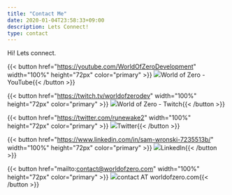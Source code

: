 ```yaml
---
title: "Contact Me"
date: 2020-01-04T23:58:33+09:00
description: Lets Connect!
type: contact
---
```


Hi! Lets connect.

{{< button href="https://youtube.com/WorldOfZeroDevelopment" width="100%" height="72px" color="primary" >}} ![](/svgs/contact/youtube-brands.svg)World of Zero - YouTube{{< /button >}}

{{< button href="https://twitch.tv/worldofzerodev" width="100%" height="72px" color="primary" >}} ![](/svgs/contact/twitch-brands.svg)World of Zero - Twitch{{< /button >}}

{{< button href="https://twitter.com/runewake2" width="100%" height="72px" color="primary" >}} ![](/svgs/contact/twitter-brands.svg)Twitter{{< /button >}}

{{< button href="https://www.linkedin.com/in/sam-wronski-7235513b/" width="100%" height="72px" color="primary" >}} ![](/svgs/contact/linkedin-brands.svg)LinkedIn{{< /button >}}

{{< button href="mailto:contact@worldofzero.com" width="100%" height="72px" color="primary" >}} ![](/svgs/contact/at-solid.svg)contact AT worldofzero.com{{< /button >}}
